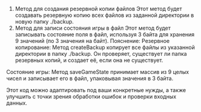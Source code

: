 1. Метод для создания резервной копии файлов
Этот метод будет создавать резервную копию всех файлов из заданной директории в новую папку ./backup.
2. Метод для записи состояния игры в файл
Этот метод будет записывать состояние поля в файл, используя 3 байта для хранения 9 значений (по 3 значения на байт).
Пояснение:
Резервное копирование: Метод createBackup копирует все файлы из указанной директории в папку ./backup. Он проверяет, существует ли папка резервных копий, и создает её, если она не существует.

Состояние игры: Метод saveGameState принимает массив из 9 целых чисел и записывает его в файл, упаковывая значения в 3 байта.

Этот код можно адаптировать под ваши конкретные нужды, а также улучшить с точки зрения обработки ошибок и проверки входных данных.
